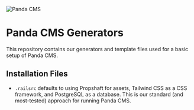 ![Panda CMS](https://github.com/pandacms/.github/blob/main/images/panda-transparent-small.png?raw=true)

# Panda CMS Generators

This repository contains our generators and template files used for a basic setup of Panda CMS.

## Installation Files

* `.railsrc` defaults to using Propshaft for assets, Tailwind CSS as a CSS framework, and PostgreSQL as a database. This is our standard (and most-tested) approach for running Panda CMS.